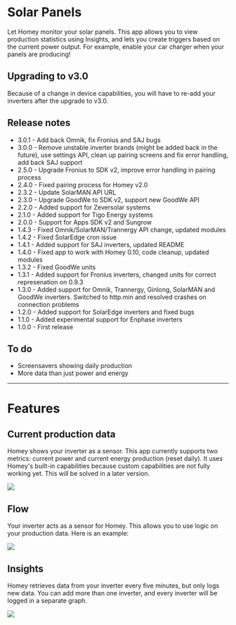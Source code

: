 # Solar Panels  
Let Homey monitor your solar panels. This app allows you to view production statistics using Insights, and lets you create triggers based on the current power output. For example, enable your car charger when your panels are producing!

## Upgrading to v3.0
Because of a change in device capabilities, you will have to re-add your inverters after the upgrade to v3.0.

## Release notes
* 3.0.1 - Add back Omnik, fix Fronius and SAJ bugs
* 3.0.0 - Remove unstable inverter brands (might be added back in the future), use settings API, clean up pairing screens and fix error handling, add back SAJ support
* 2.5.0 - Upgrade Fronius to SDK v2, improve error handling in pairing process
* 2.4.0 - Fixed pairing process for Homey v2.0
* 2.3.2 - Update SolarMAN API URL
* 2.3.0 - Upgrade GoodWe to SDK v2, support new GoodWe API
* 2.2.0 - Added support for Zeversolar systems
* 2.1.0 - Added support for Tigo Energy systems
* 2.0.0 - Support for Apps SDK v2 and Sungrow
* 1.4.3 - Fixed Omnik/SolarMAN/Trannergy API change, updated modules
* 1.4.2 - Fixed SolarEdge cron issue
* 1.4.1 - Added support for SAJ inverters, updated README
* 1.4.0 - Fixed app to work with Homey 0.10, code cleanup, updated modules
* 1.3.2 - Fixed GoodWe units
* 1.3.1 - Added support for Fronius inverters, changed units for correct represenation on 0.9.3
* 1.3.0 - Added support for Omnik, Trannergy, Ginlong, SolarMAN and GoodWe inverters. Switched to http.min and resolved crashes on connection problems
* 1.2.0 - Added support for SolarEdge inverters and fixed bugs
* 1.1.0 - Added experimental support for Enphase inverters
* 1.0.0 - First release

## To do
* Screensavers showing daily production
* More data than just power and energy

---
# Features
## Current production data
Homey shows your inverter as a sensor. This app currently supports two metrics: current power and current energy production (reset daily). It uses Homey's built-in capabilities because custom capabilities are not fully working yet. This will be solved in a later version.

![](http://i.imgur.com/Ozscz9k.png)

## Flow
Your inverter acts as a sensor for Homey. This allows you to use logic on your production data. Here is an example:

![](http://i.imgur.com/HyLuawu.png)

## Insights
Homey retrieves data from your inverter every five minutes, but only logs new data. You can add more than one inverter, and every inverter will be logged in a separate graph.

![](http://i.imgur.com/7VZiddt.png)
